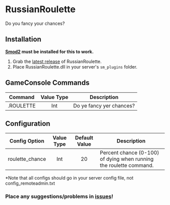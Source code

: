 # RussianRoulette
Do you fancy your chances?

## Installation
**[Smod2](https://github.com/Grover-c13/Smod2) must be installed for this to work.**

1. Grab the [latest release](https://github.com/NeonWizard/SCP-RussianRoulette/releases/latest) of RussianRoulette.
2. Place RussianRoulette.dll in your server's `sm_plugins` folder.

## GameConsole Commands
Command | Value Type | Description
:---: | :---: | ---
.ROULETTE | Int | Do ye fancy yer chances?

## Configuration
Config Option | Value Type | Default Value | Description
:---: | :---: | :---: | ---
roulette_chance | Int | 20 | Percent chance (0-100) of dying when running the roulette command.

*Note that all configs should go in your server config file, not config_remoteadmin.txt

### Place any suggestions/problems in [issues](https://github.com/NeonWizard/SCP-RussianRoulette/issues)!
